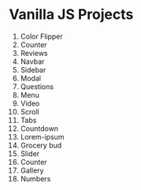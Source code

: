 # Vanilla JS Projects

1. Color Flipper
2. Counter
3. Reviews
4. Navbar
5. Sidebar
6. Modal
7. Questions
8. Menu
9. Video
10. Scroll
11. Tabs
12. Countdown
13. Lorem-ipsum
14. Grocery bud
15. Slider
16. Counter
17. Gallery
18. Numbers
